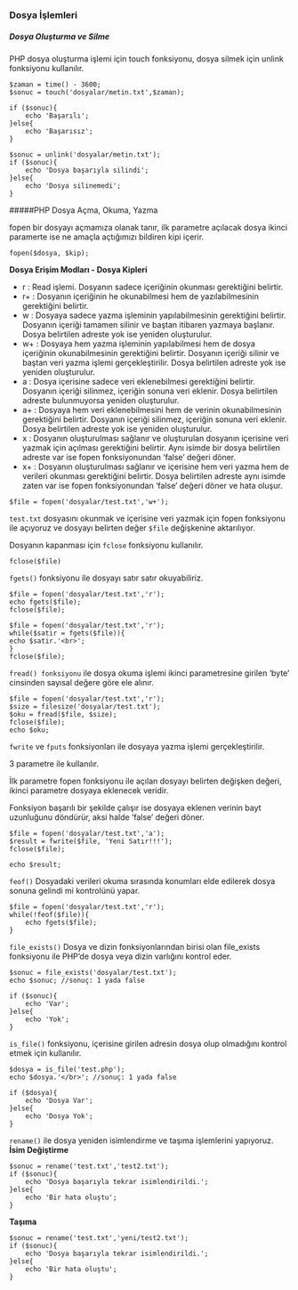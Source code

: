 ### Dosya İşlemleri

##### Dosya Oluşturma ve Silme

PHP dosya oluşturma işlemi için touch fonksiyonu, dosya silmek için unlink fonksiyonu kullanılır.

```
$zaman = time() - 3600;
$sonuc = touch('dosyalar/metin.txt',$zaman);

if ($sonuc){
	echo 'Başarılı';
}else{
	echo 'Başarısız';
}
```
```
$sonuc = unlink('dosyalar/metin.txt');
if ($sonuc){
	echo 'Dosya başarıyla silindi';
}else{
	echo 'Dosya silinemedi';
}
```

#####PHP Dosya Açma, Okuma, Yazma

fopen bir dosyayı açmamıza olanak tanır, ilk parametre açılacak dosya ikinci paramerte ise ne amaçla açtığımızı bildiren kipi içerir.

````fopen($dosya, $kip);````

**Dosya Erişim Modları - Dosya Kipleri**
- r : Read işlemi. Dosyanın sadece içeriğinin okunması gerektiğini belirtir.
- r+ : Dosyanın içeriğinin he okunabilmesi hem de yazılabilmesinin gerektiğini belirtir.
- w : Dosyaya sadece yazma işleminin yapılabilmesinin gerektiğini belirtir. Dosyanın içeriği tamamen silinir ve baştan itibaren yazmaya başlanır. Dosya belirtilen adreste yok ise yeniden oluşturulur.
- w+ : Dosyaya hem yazma işleminin yapılabilmesi hem de dosya içeriğinin okunabilmesinin gerektiğini belirtir. Dosyanın içeriği silinir ve baştan veri yazma işlemi gerçekleştirilir. Dosya belirtilen adreste yok ise yeniden oluşturulur.
- a : Dosya içerisine sadece veri eklenebilmesi gerektiğini belirtir. Dosyanın içeriği silinmez, içeriğin sonuna veri eklenir. Dosya belirtilen adreste bulunmuyorsa yeniden oluşturulur.
- a+ : Dosyaya hem veri eklenebilmesini hem de verinin okunabilmesinin gerektiğini belirtir. Dosyanın içeriği silinmez, içeriğin sonuna veri eklenir. Dosya belirtilen adreste yok ise yeniden oluşturulur.
- x : Dosyanın oluşturulması sağlanır ve oluşturulan dosyanın içerisine veri yazmak için açılması gerektiğini belirtir. Aynı isimde bir dosya belirtilen adreste var ise fopen fonksiyonundan ‘false’ değeri döner.
- x+ : Dosyanın oluşturulması sağlanır ve içerisine hem veri yazma hem de verileri okunması gerektiğini belirtir. Dosya belirtilen adreste aynı isimde zaten var ise fopen fonksiyonundan ‘false’ değeri döner ve hata oluşur.

```
$file = fopen('dosyalar/test.txt','w+');
```

````test.txt````  dosyasını okunmak ve içerisine veri yazmak için fopen fonksiyonu ile açıyoruz ve dosyayı belirten değer ````$file```` değişkenine aktarılıyor.

Dosyanın kapanması için ````fclose```` fonksiyonu kullanılır.

````
fclose($file)
````
````fgets()```` fonksiyonu ile dosyayı satır satır okuyabiliriz.

```
$file = fopen('dosyalar/test.txt','r');
echo fgets($file); 
fclose($file);
```
```
$file = fopen('dosyalar/test.txt','r');
while($satir = fgets($file)){
echo $satir.'<br>';
}
fclose($file);
```

````fread() fonksiyonu```` ile dosya okuma işlemi ikinci parametresine girilen ‘byte’ cinsinden sayısal değere göre ele alınır. 

```
$file = fopen('dosyalar/test.txt','r');
$size = filesize('dosyalar/test.txt');
$oku = fread($file, $size);
fclose($file);
echo $oku;
```

````fwrite```` ve ````fputs```` fonksiyonları ile dosyaya yazma işlemi gerçekleştirilir. 

3 parametre ile kullanılır. 

İlk parametre fopen fonksiyonu ile açılan dosyayı belirten değişken değeri, ikinci parametre dosyaya eklenecek veridir.

Fonksiyon başarılı bir şekilde çalışır ise dosyaya eklenen verinin bayt uzunluğunu döndürür, aksi halde ‘false’ değeri döner.

```
$file = fopen('dosyalar/test.txt','a');
$result = fwrite($file, 'Yeni Satır!!!');
fclose($file);

echo $result;
```

````feof()```` Dosyadaki verileri okuma sırasında konumları elde edilerek dosya sonuna gelindi mi kontrolünü yapar.

```
$file = fopen('dosyalar/test.txt','r');
while(!feof($file)){
	echo fgets($file);
}
```

``file_exists()`` Dosya ve dizin fonksiyonlarından birisi olan file_exists fonksiyonu ile PHP’de dosya veya dizin varlığını kontrol eder.

```
$sonuc = file_exists('dosyalar/test.txt');
echo $sonuc; //sonuç: 1 yada false

if ($sonuc){
	echo 'Var';
}else{
	echo 'Yok';
}
```

``is_file()`` fonksiyonu, içerisine girilen adresin dosya olup olmadığını kontrol etmek için kullanılır.

```
$dosya = is_file('test.php');
echo $dosya.'</br>'; //sonuç: 1 yada false

if ($dosya){
    echo 'Dosya Var';
}else{
    echo 'Dosya Yok';
}
```

```rename()``` ile dosya yeniden isimlendirme ve taşıma işlemlerini yapıyoruz.
**İsim Değiştirme**
```
$sonuc = rename('test.txt','test2.txt');
if ($sonuc){
    echo 'Dosya başarıyla tekrar isimlendirildi.';
}else{
    echo 'Bir hata oluştu';
}
```
**Taşıma**
```
$sonuc = rename('test.txt','yeni/test2.txt');
if ($sonuc){
    echo 'Dosya başarıyla tekrar isimlendirildi.';
}else{
    echo 'Bir hata oluştu';
}
```